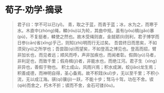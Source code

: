 # 荀子·劝学·摘录
> 君子曰：学不可以已(yǐ)。
> 青，取之于蓝，而青于蓝；冰，水为之，而寒于水。木直中(zhòng)绳，輮(róu)以为轮，其曲中规。虽有(yòu)槁(gǎo)暴(pù)，不复挺者，輮使之然也。故木受绳则直，金就砺(lì)则利，君子博学而日参(cān)省(xǐng)乎己，则知(zhì)明而行无过矣。
> 吾尝终日而思矣，不如须臾(yú)之所学也；吾尝跂(qì)而望矣，不如登高之博见也。登高而招，臂非加长也，而见者远；顺风而呼，声非加疾也，而闻者彰。假舆(yú)马者，非利足也，而致千里；假舟楫(jí)者，非能水也，而绝江河。君子生（xìng）非异也，善假于物也。
> 积土成山，风雨兴焉；积水成渊，蛟(jiāo)龙生焉；积善成德，而神明自得，圣心备焉。故不积跬(kuǐ)步，无以至千里；不积小流，无以成江海。骐(qí)骥(jì)一跃，不能十步；驽马十驾，功在不舍。锲(qiè)而舍之，朽木不折；锲而不舍，金石可镂(lòu)。
